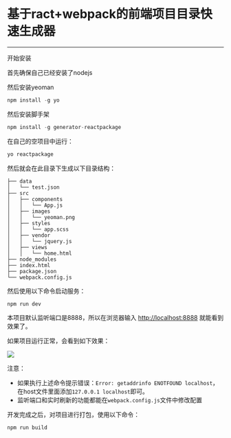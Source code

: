 # 基于ract+webpack的前端项目目录快速生成器

------------

开始安装

首先确保自己已经安装了nodejs

然后安装yeoman

```js
npm install -g yo
```


然后安装脚手架

```js
npm install -g generator-reactpackage
```


在自己的空项目中运行：

```js
yo reactpackage
```

然后就会在此目录下生成以下目录结构：

    ├── data
    │   └── test.json
    ├── src
    │   ├── components
    │   │   └── App.js
    │   ├── images
    │   │   └── yeoman.png
    │   ├── styles
    │   │   └── app.scss
    │   ├── vendor
    │   │   └── jquery.js
    │   ├── views
    │   │   └── home.html
    ├── node_modules
    ├── index.html
    ├── package.json
    └── webpack.config.js


然后使用以下命令启动服务：

```js
npm run dev
```
本项目默认监听端口是8888，所以在浏览器输入 [http://localhost:8888](http://localhost:8888) 就能看到效果了。

如果项目运行正常，会看到如下效果：

![](https://img.alicdn.com/tps/TB1VKFhNXXXXXXCaXXXXXXXXXXX-884-217.png)


注意：
- 如果执行上述命令提示错误：`Error: getaddrinfo ENOTFOUND localhost`，在host文件里面添加`127.0.0.1 localhost`即可。
- 监听端口和实时刷新的功能都能在`webpack.config.js`文件中修改配置


开发完成之后，对项目进行打包，使用以下命令：

```js
npm run build
```
